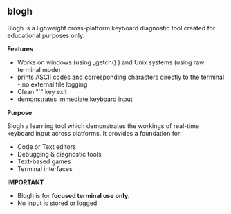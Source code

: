 ## blogh
Blogh is a lighweight cross-platform keyboard diagnostic tool created for educational purposes only. 

**Features**
* Works on windows (using _getch() ) and Unix systems (using raw terminal mode)
* prints ASCII codes and corresponding characters directly to the terminal - no external file logging
* Clean "`" key exit
* demonstrates immediate keyboard input

**Purpose**

Blogh a learning tool which demonstrates the workings of real-time keyboard input across platforms.
It provides a foundation for:
* Code or Text editors
* Debugging & diagnostic tools
* Text-based games
* Terminal interfaces

**IMPORTANT** 
* Blogh is for **focused terminal use only.**
* No input is stored or logged
